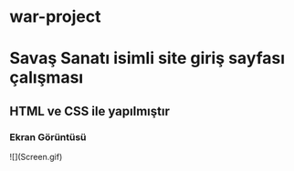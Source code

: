 # war-project
<h1>Savaş Sanatı isimli site giriş sayfası çalışması</h1>
<h2>HTML ve CSS ile yapılmıştır</h2>
<h3>Ekran Görüntüsü</h3>
![](Screen.gif)
